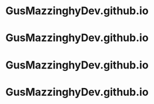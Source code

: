 # GusMazzinghyDev.github.io
# GusMazzinghyDev.github.io
# GusMazzinghyDev.github.io
# GusMazzinghyDev.github.io
